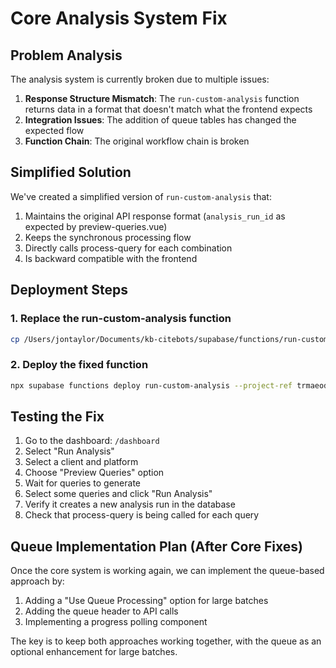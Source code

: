 # Core Analysis System Fix

## Problem Analysis

The analysis system is currently broken due to multiple issues:

1. **Response Structure Mismatch**: The `run-custom-analysis` function returns data in a format that doesn't match what the frontend expects
2. **Integration Issues**: The addition of queue tables has changed the expected flow
3. **Function Chain**: The original workflow chain is broken

## Simplified Solution

We've created a simplified version of `run-custom-analysis` that:

1. Maintains the original API response format (`analysis_run_id` as expected by preview-queries.vue)
2. Keeps the synchronous processing flow
3. Directly calls process-query for each combination
4. Is backward compatible with the frontend

## Deployment Steps

### 1. Replace the run-custom-analysis function

```bash
cp /Users/jontaylor/Documents/kb-citebots/supabase/functions/run-custom-analysis/index-simplified.ts /Users/jontaylor/Documents/kb-citebots/supabase/functions/run-custom-analysis/index.ts
```

### 2. Deploy the fixed function

```bash
npx supabase functions deploy run-custom-analysis --project-ref trmaeodthlywcjwfzdka --no-verify-jwt
```

## Testing the Fix

1. Go to the dashboard: `/dashboard`
2. Select "Run Analysis"
3. Select a client and platform
4. Choose "Preview Queries" option
5. Wait for queries to generate
6. Select some queries and click "Run Analysis"
7. Verify it creates a new analysis run in the database
8. Check that process-query is being called for each query

## Queue Implementation Plan (After Core Fixes)

Once the core system is working again, we can implement the queue-based approach by:

1. Adding a "Use Queue Processing" option for large batches
2. Adding the queue header to API calls
3. Implementing a progress polling component

The key is to keep both approaches working together, with the queue as an optional enhancement for large batches.